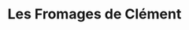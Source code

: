 ---
title: "Les Fromages de Clément"
url: /la-queue-lez-yvelines/les-fromages-de-clement/
shop: fromage
---
